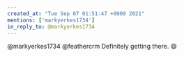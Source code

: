```yaml
---
created_at: "Tue Sep 07 01:51:47 +0000 2021"
mentions: ['markyerkes1734']
in_reply_to: @markyerkes1734
---
```


@markyerkes1734 @feathercrm Definitely getting there. 😄